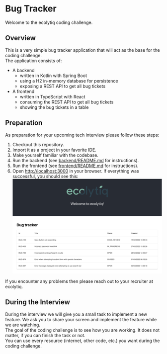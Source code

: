 # Bug Tracker

Welcome to the ecolytiq coding challenge.

## Overview

This is a very simple bug tracker application that will act as the base for the coding challenge.\
The application consists of:
* A backend
  * written in Kotlin with Spring Boot
  * using a H2 in-memory database for persistence
  * exposing a REST API to get all bug tickets
* A frontend
  * written in TypeScript with React
  * consuming the REST API to get all bug tickets
  * showing the bug tickets in a table

## Preparation

As preparation for your upcoming tech interview please follow these steps:
1. Checkout this repository.
2. Import it as a project in your favorite IDE.
3. Make yourself familiar with the codebase.
4. Run the backend (see [backend/README.md](backend%2FREADME.md) for instructions).
5. Run the frontend (see [frontend/README.md](frontend%2FREADME.md) for instructions).
6. Open [http://localhost:3000](http://localhost:3000) in your browser. If everything was successful, you should see
this: ![running_application.png](running_application.png)

If you encounter any problems then please reach out to your recruiter at ecolytiq.

## During the Interview

During the interview we will give you a small task to implement a new feature. We ask you to share your screen and
implement the feature while we are watching.\
The goal of the coding challenge is to see how you are working. It does not matter, if you can finish the task or not.\
You can use every resource (internet, other code, etc.) you want during the coding challenge.